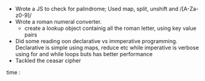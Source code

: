 - Wrote a JS to check for palindrome; Used map, split, unshift and /[A-Za-z0-9]/
- Wrote a roman numeral converter.
    - create a lookup object containig all the roman letter, using key value pairs
- Did some reading oon declarative vs immperative programming. Declarative is simple using maps, reduce etc while imperative is verbose using for and while loops buts has better performance
- Tackled the ceasar cipher

time : 
